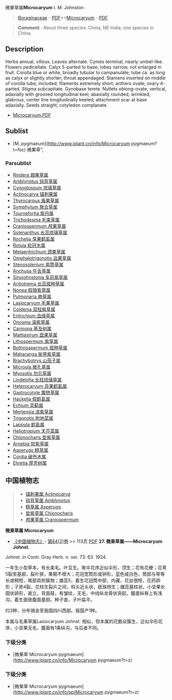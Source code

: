 微果草属**Microcaryum** I. M. Johnston

> [Boraginaceae](http://www.iplant.cn/info/Boraginaceae?t=foc) - [PDF](http://www.iplant.cn/foc/pdf/Boraginaceae.pdf)>>[Microcaryum](http://www.iplant.cn/info/Microcaryum?t=foc) - [PDF](http://www.iplant.cn/foc/pdf/Microcaryum.pdf)

> **Comment** : 
> About three species: China, NE India; one species in China.

## Description

Herbs annual, villous. Leaves alternate. Cymes terminal, nearly umbel-like. Flowers pedicellate. Calyx 5-parted to base; lobes narrow, not enlarged in fruit. Corolla blue or white, broadly tubular to campanulate; tube ca. as long as calyx or slightly shorter; throat appendaged. Stamens inserted on middle of corolla tube, included; filaments extremely short; anthers ovate; ovary 4-parted. Stigma subcapitate. Gynobase terete. Nutlets oblong-ovate, vertical, adaxially with grooved longitudinal keel; abaxially rounded, wrinkled, glabrous, center line longitudinally keeled; attachment scar at base adaxially. Seeds straight; cotyledon complanate.

* [Microcaryum.PDF](http://www.iplant.cn/foc/pdf/Microcaryum.pdf)

## Sublist

* [M.  pygmaeum](http://www.iplant.cn/info/Microcaryum pygmaeum?t=foc) 微果草",

### Parsublist

* [Rindera  翅果草属](http://www.iplant.cn/info/Rindera?t=foc)
* [Amblynotus  钝背草属](http://www.iplant.cn/info/Amblynotus?t=foc)
* [Cynoglossum  琉璃草属](http://www.iplant.cn/info/Cynoglossum?t=foc)
* [Actinocarya  锚刺果属](Actinocarya-锚刺果属.md)
* [Thyrocarpus  盾果草属](http://www.iplant.cn/info/Thyrocarpus?t=foc)
* [Symphytum  聚合草属](http://www.iplant.cn/info/Symphytum?t=foc)
* [Tournefortia  紫丹属](http://www.iplant.cn/info/Tournefortia?t=foc)
* [Trichodesma  毛束草属](http://www.iplant.cn/info/Trichodesma?t=foc)
* [Craniospermum  颅果草属](http://www.iplant.cn/info/Craniospermum?t=foc)
* [Solenanthus  长蕊琉璃草属](http://www.iplant.cn/info/Solenanthus?t=foc)
* [Rochelia  孪果鹤虱属](http://www.iplant.cn/info/Rochelia?t=foc)
* [Rotula  轮冠木属](http://www.iplant.cn/info/Rotula?t=foc)
* [Metaeritrichium  颈果草属](http://www.iplant.cn/info/Metaeritrichium?t=foc)
* [Omphalotrigonotis  皿果草属](http://www.iplant.cn/info/Omphalotrigonotis?t=foc)
* [Stenosolenium  紫筒草属](http://www.iplant.cn/info/Stenosolenium?t=foc)
* [Anchusa  牛舌草属](http://www.iplant.cn/info/Anchusa?t=foc)
* [Sinojohnstonia  车前紫草属](http://www.iplant.cn/info/Sinojohnstonia?t=foc)
* [Antiotrema  长蕊斑种草属](http://www.iplant.cn/info/Antiotrema?t=foc)
* [Nonea  假狼紫草属](http://www.iplant.cn/info/Nonea?t=foc)
* [Pulmonaria  肺草属](http://www.iplant.cn/info/Pulmonaria?t=foc)
* [Lasiocaryum  毛果草属](http://www.iplant.cn/info/Lasiocaryum?t=foc)
* [Coldenia  双柱紫草属](http://www.iplant.cn/info/Coldenia?t=foc)
* [Eritrichium  齿缘草属](http://www.iplant.cn/info/Eritrichium?t=foc)
* [Onosma  滇紫草属](http://www.iplant.cn/info/Onosma?t=foc)
* [Carmona  基及树属](http://www.iplant.cn/info/Carmona?t=foc)
* [Mattiastrum  盘果草属](http://www.iplant.cn/info/Mattiastrum?t=foc)
* [Lithospermum  紫草属](http://www.iplant.cn/info/Lithospermum?t=foc)
* [Bothriospermum  斑种草属](http://www.iplant.cn/info/Bothriospermum?t=foc)
* [Maharanga  胀萼紫草属](http://www.iplant.cn/info/Maharanga?t=foc)
* [Brachybotrys  山茄子属](http://www.iplant.cn/info/Brachybotrys?t=foc)
* [Microula  微孔草属](http://www.iplant.cn/info/Microula?t=foc)
* [Myosotis  勿忘草属](http://www.iplant.cn/info/Myosotis?t=foc)
* [Lindelofia  长柱琉璃草属](http://www.iplant.cn/info/Lindelofia?t=foc)
* [Heterocaryum  异果鹤虱属](http://www.iplant.cn/info/Heterocaryum?t=foc)
* [Gastrocotyle  腹脐草属](http://www.iplant.cn/info/Gastrocotyle?t=foc)
* [Hackelia  假鹤虱属](http://www.iplant.cn/info/Hackelia?t=foc)
* [Echium  蓝蓟属](http://www.iplant.cn/info/Echium?t=foc)
* [Mertensia  滨紫草属](http://www.iplant.cn/info/Mertensia?t=foc)
* [Trigonotis  附地菜属](http://www.iplant.cn/info/Trigonotis?t=foc)
* [Lappula  鹤虱属](http://www.iplant.cn/info/Lappula?t=foc)
* [Heliotropium  天芥菜属](http://www.iplant.cn/info/Heliotropium?t=foc)
* [Chionocharis  垫紫草属](http://www.iplant.cn/info/Chionocharis?t=foc)
* [Arnebia  软紫草属](http://www.iplant.cn/info/Arnebia?t=foc)
* [Asperugo  糙草属](http://www.iplant.cn/info/Asperugo?t=foc)
* [Cordia  破布木属](http://www.iplant.cn/info/Cordia?t=foc)
* [Ehretia  厚壳树属](http://www.iplant.cn/info/Ehretia?t=foc)

## 中国植物志

> * [锚刺果属  Actinocarya](Actinocarya-锚刺果属.md)
> * [钝背草属  Amblynotus](Amblynotus-钝背草属.md)
> * [糙草属  Asperugo](Asperugo-糙草属.md)
> * [垫紫草属  Chionocharis](Chionocharis-垫紫草属.md)
> * [颅果草属  Craniospermum](http://www.iplant.cn/info/Craniospermum?t=z)

**微果草属 Microcaryum**

* [《中国植物志》](http://www.iplant.cn/frps)- [第64(2)卷](http://www.iplant.cn/frps/vol/64(2)) >> 113页 [PDF](http://www.iplant.cn/frps/pdf/64(2)/113y.pdf)
**27. 微果草属——Microcaryum Johnst.**

Johnst. in Contr. Gray Herb. n. ser. 73: 63. 1924.

一年生小型草本，有长柔毛。叶互生。聚伞花序近似伞形，顶生；花有花梗；花萼5裂至基部，裂片狭，果期不增大；花冠宽筒形或钟形，蓝色或白色，筒部与萼等长或稍短，喉部具附属物；雄蕊5，着生花冠筒中部，内藏，花丝很短，花药卵形；子房4裂，花柱生裂片之间，柱头近头状，胚珠侧生；雌蕊基柱状。小坚果长圆状卵形，直立，背面鼓，有皱纹，无毛，中线纵龙骨状突起，腹面纵脊上有浅沟，着生面居腹面基部。种子直，子叶扁平。

约3种，分布锡金至我国四川西部。我国产1种。

本属与毛果草属Lasiocaryum Johnst. 相似，但本属的花数朵簇生，近似伞形花序，小坚果无毛，腹面有1条纵沟，与后者不同。

### 下级分类
* [微果草  Microcaryum pygmaeum](http://www.iplant.cn/info/Microcaryum pygmaeum?t=z)

### 下级分类
* [微果草  Microcaryum pygmaeum](http://www.iplant.cn/info/sp/Microcaryum pygmaeum?t=z)
